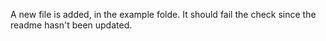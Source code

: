 A new file is added, in the example folde. It should fail the check since the readme hasn't been updated.